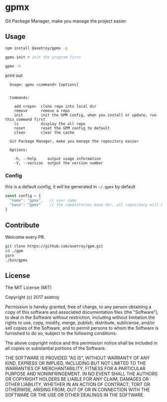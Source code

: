 # gpmx

Git Package Manager, make you manage the project easier

## Usage

```bash
npm install @axetroy/gpmx -g

gpmx init # init the program first

gpmx -h

```

print out

```
  Usage: gpmx <command> [options]


  Commands:

    add <repo>  clone repo into local dir
    remove      remove a repo
    init        init the GPM config, when you install or update, run this command first
    ls          display the all repo
    reset       reset the GPM config to default
    clean       clear the cache

  Git Package Manager, make you manage the repository easier

  Options:

    -h, --help     output usage information
    -V, --version  output the version number
```

### Config

this is a default config, it will be generated in ``~/.gpmx`` by default

```javascript
const config = {
  "name": "gpmx",   // user name
  "base": "gpmx"    // the repositories base dir, all repository will be install in this dir
}
```

## Contribute

Welcome every PR.

```bash
git clone https://github.com/axetroy/gpm.git
cd ./gpm
yarn
./bin/gpmx
```

## License

The MIT License (MIT)

Copyright (c) 2017 axetroy

Permission is hereby granted, free of charge, to any person obtaining a copy
of this software and associated documentation files (the "Software"), to deal
in the Software without restriction, including without limitation the rights
to use, copy, modify, merge, publish, distribute, sublicense, and/or sell
copies of the Software, and to permit persons to whom the Software is
furnished to do so, subject to the following conditions:

The above copyright notice and this permission notice shall be included in all
copies or substantial portions of the Software.

THE SOFTWARE IS PROVIDED "AS IS", WITHOUT WARRANTY OF ANY KIND, EXPRESS OR
IMPLIED, INCLUDING BUT NOT LIMITED TO THE WARRANTIES OF MERCHANTABILITY,
FITNESS FOR A PARTICULAR PURPOSE AND NONINFRINGEMENT. IN NO EVENT SHALL THE
AUTHORS OR COPYRIGHT HOLDERS BE LIABLE FOR ANY CLAIM, DAMAGES OR OTHER
LIABILITY, WHETHER IN AN ACTION OF CONTRACT, TORT OR OTHERWISE, ARISING FROM,
OUT OF OR IN CONNECTION WITH THE SOFTWARE OR THE USE OR OTHER DEALINGS IN THE
SOFTWARE.
